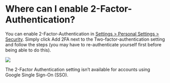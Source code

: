 # Where can I enable 2-Factor-Authentication?

You can enable 2-Factor-Authentication in [Settings > Personal Settings > Security](https://app.request.finance/account/security). Simply click Add 2FA next to the Two-factor-authentication setting and follow the steps (you may have to re-authenticate yourself first before being able to do this).

[![](https://downloads.intercomcdn.com/i/o/mmdbekc3/1555091203/11b99a60dd0739a23d255c9130c8/Screenshot+2025-06-04+at+18_08_19.png?expires=1751479200\&signature=68cb03d8f6f60c44d6175ff358cbb185be26b7d8b42a7af8741f4b5a130570a0\&req=dSUiE8l3nINfWvMW3nq%2Bgf3gL5Qvr1pGp0SMsSLXUdBaK4N0YITxYbK%2BrOr7%0AdTlcVQFsM8FjYaZ5Sl8sMBAD5ZM%3D%0A)](https://downloads.intercomcdn.com/i/o/mmdbekc3/1555091203/11b99a60dd0739a23d255c9130c8/Screenshot+2025-06-04+at+18_08_19.png?expires=1751479200\&signature=68cb03d8f6f60c44d6175ff358cbb185be26b7d8b42a7af8741f4b5a130570a0\&req=dSUiE8l3nINfWvMW3nq%2Bgf3gL5Qvr1pGp0SMsSLXUdBaK4N0YITxYbK%2BrOr7%0AdTlcVQFsM8FjYaZ5Sl8sMBAD5ZM%3D%0A)

The 2-Factor Authentication setting isn’t available for accounts using Google Single Sign-On (SSO).
